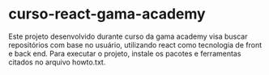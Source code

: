 # curso-react-gama-academy

Este projeto desenvolvido durante curso da gama academy visa buscar repositórios com base no usuário, utilizando react como tecnologia de front e back end.
Para executar o projeto, instale os pacotes e ferramentas citados no arquivo howto.txt.
